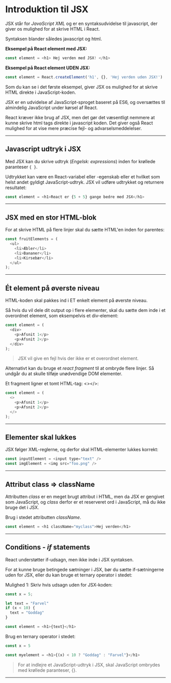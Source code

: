 # Introduktion til JSX

JSX står for *JavaScript XML* og er en syntaksudvidelse til javascript, der giver os mulighed for at skrive HTML i React. 

Syntaksen blander således javascript og html.

**Eksempel på React element med JSX:** 
```js
const element = <h1> Hej verden med JSX! </h1>
```
**Eksempel på React element UDEN JSX:** 
```js
const element = React.createElement('h1', {}, 'Hej verden uden JSX!')
```
Som du kan se i det første eksempel, giver JSX os mulighed for at skrive HTML direkte i JavaScript-koden.

JSX er en udvidelse af JavaScript-sproget baseret på ES6, og oversættes til almindelig JavaScript under kørsel af React.

React kræver ikke brug af JSX, men det gør det væsentligt nemmere at kunne skrive html tags direkte i javascript koden. Det giver også React mulighed for at vise mere præcise fejl- og advarselsmeddelelser.
___
## Javascript udtryk i JSX
Med JSX kan du skrive udtryk (*Engelsk: expressions*) inden for krøllede paranteser `{ }`.

Udtrykket kan være en React-variabel eller -egenskab eller et hvilket som helst andet gyldigt JavaScript-udtryk. JSX vil udføre udtrykket og returnere resultatet:
```js
const element = <h1>React er {5 + 5} gange bedre med JSX</h1>
```
___
## JSX med en stor HTML-blok
For at skrive HTML på flere linjer skal du sætte HTML'en inden for parentes:
```js
const fruitElements = (
  <ul>
    <li>Æbler</li>
    <li>Bananer</li>
    <li>Kirsebær</li>
  </ul>
);
```
___
## Ét element på øverste niveau
HTML-koden skal pakkes ind i ET enkelt element på øverste niveau.

Så hvis du vil dele dit output op i flere elementer, skal du sætte dem inde i et overordnet element, som eksempelvis et div-element:
```js
const element = (
  <div>
    <p>Afsnit 1</p>
    <p>Afsnit 2</p>
  </div>
);
```
> JSX vil give en fejl hvis der ikke er et overordnet element.

Alternativt kan du bruge et *react fragment* til at ombryde flere linjer. Så undgår du at skulle tilføje unødvendige DOM elementer.

Et fragment ligner et tomt HTML-tag: <></>:
```js
const element = (
  <>
    <p>Afsnit 1</p>
    <p>Afsnit 2</p>
  </>
);
```
___
## Elementer skal lukkes
JSX følger XML-reglerne, og derfor skal HTML-elementer lukkes korrekt:
```js
const inputElement = <input type="text" />
const imgElement = <img src="foo.png" />
```
___
## Attribut class => className
Attributten *class* er en meget brugt attribut i HTML, men da JSX er gengivet som JavaScript, og *class* derfor er et reserveret ord i JavaScript, må du ikke bruge det i JSX.

Brug i stedet attributten *className*.
```js
const element = <h1 className="myclass">Hej verden</h1>
```
___
## Conditions - *if* statements
React understøtter if-udsagn, men ikke inde i JSX syntaksen.

For at kunne bruge betingede sætninger i JSX, bør du sætte if-sætningerne uden for JSX, eller du kan bruge et ternary operator i stedet:

Mulighed 1:
Skriv hvis udsagn uden for JSX-koden:
```js
const x = 5;

let text = "Farvel"
if (x < 10) {
  text = "Goddag"
}

const element = <h1>{text}</h1>
```
Brug en ternary operator i stedet:
```js
const x = 5

const myelement = <h1>{(x) < 10 ? "Goddag" : "Farvel"}</h1>
```
> For at indlejre et JavaScript-udtryk i JSX, skal JavaScript ombrydes med krøllede paranteser, {}.
___
